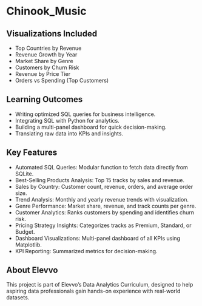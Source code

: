 # Chinook_Music

## Visualizations Included  

- Top Countries by Revenue  
- Revenue Growth by Year  
- Market Share by Genre  
- Customers by Churn Risk  
- Revenue by Price Tier  
- Orders vs Spending (Top Customers)  

## Learning Outcomes  

- Writing optimized SQL queries for business intelligence.  
- Integrating SQL with Python for analytics.  
- Building a multi-panel dashboard for quick decision-making.  
- Translating raw data into KPIs and insights.

## Key Features

- Automated SQL Queries: Modular function to fetch data directly from SQLite.
- Best-Selling Products Analysis: Top 15 tracks by sales and revenue.
- Sales by Country: Customer count, revenue, orders, and average order size.
- Trend Analysis: Monthly and yearly revenue trends with visualization.
- Genre Performance: Market share, revenue, and track counts per genre.
- Customer Analytics: Ranks customers by spending and identifies churn risk.
- Pricing Strategy Insights: Categorizes tracks as Premium, Standard, or Budget.
- Dashboard Visualizations: Multi-panel dashboard of all KPIs using Matplotlib.
- KPI Reporting: Summarized metrics for decision-making.

## About Elevvo  

This project is part of Elevvo’s Data Analytics Curriculum, designed to help aspiring data professionals gain hands-on experience with real-world datasets.  
